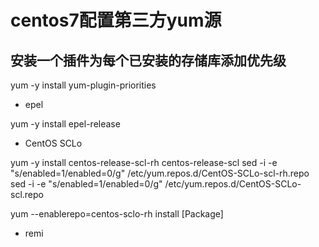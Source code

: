 # centos7配置第三方yum源

## 安装一个插件为每个已安装的存储库添加优先级

yum -y install yum-plugin-priorities

- epel

yum -y install epel-release

- CentOS SCLo

yum -y install centos-release-scl-rh centos-release-scl
sed -i -e "s/enabled=1/enabled=0/g" /etc/yum.repos.d/CentOS-SCLo-scl-rh.repo
sed -i -e "s/enabled=1/enabled=0/g" /etc/yum.repos.d/CentOS-SCLo-scl.repo 

yum --enablerepo=centos-sclo-rh install [Package]

- remi


